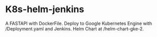 # K8s-helm-jenkins
A FASTAPI with DockerFile.
Deploy to Google Kubernetes Engine with /Deployment.yaml and Jenkins.
Helm Chart at /helm-chart-gke-2.
